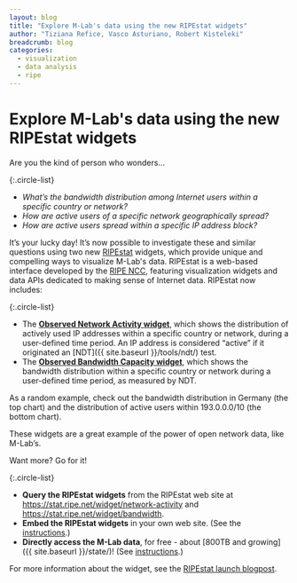 ```yaml
---
layout: blog
title: "Explore M-Lab's data using the new RIPEstat widgets"
author: "Tiziana Refice, Vasco Asturiano, Robert Kisteleki"
breadcrumb: blog
categories:
  - visualization
  - data analysis
  - ripe
---
```


# Explore M-Lab's data using the new RIPEstat widgets

Are you the kind of person who wonders…

{:.circle-list}
- *What’s the bandwidth distribution among Internet users within a specific country or network?*
- *How are active users of a specific network geographically spread?*
- *How are active users spread within a specific IP address block?*

<!--more-->

It’s your lucky day! It’s now possible to investigate these and similar questions using two new [RIPEstat](https://stat.ripe.net/) widgets, which provide unique and compelling ways to visualize M-Lab's data. RIPEstat is a web-based interface developed by the [RIPE NCC](http://www.ripe.net/), featuring visualization widgets and data APIs dedicated to making sense of Internet data. RIPEstat now includes:

{:.circle-list}
- The **[Observed Network Activity widget](https://stat.ripe.net/widget/network-activity)**, which shows the distribution of actively used IP addresses within a specific country or network, during a user-defined time period. An IP address is considered “active” if it originated an [NDT]({{ site.baseurl }}/tools/ndt/) test.
- The **[Observed Bandwidth Capacity widget](https://stat.ripe.net/widget/bandwidth)**, which shows the bandwidth distribution within a specific country or network during a user-defined time period, as measured by NDT.

As a random example, check out the bandwidth distribution in Germany (the top chart) and the distribution of active users within 193.0.0.0/10 (the bottom chart).

These widgets are a great example of the power of open network data, like M-Lab’s.

Want more? Go for it!

{:.circle-list}
- **Query the RIPEstat widgets** from the RIPEstat web site at <https://stat.ripe.net/widget/network-activity> and <https://stat.ripe.net/widget/bandwidth>.
- **Embed the RIPEstat widgets** in your own web site. (See the [instructions](https://stat.ripe.net/index/documentation/interfaces-apis).)
- **Directly access the M-Lab data**, for free - about [800TB and growing]({{ site.baseurl }}/state/)! (See [instructions](https://code.google.com/p/m-lab/wiki/HowToAccessMLabData).)

For more information about the widget, see the [RIPEstat launch blogpost](https://labs.ripe.net/Members/vastur/visualising-bandwidth-capacity-in-ripestat-using-m-lab-data).